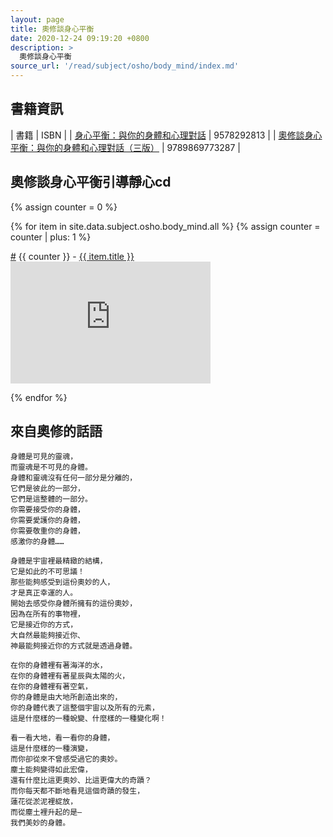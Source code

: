 ```yaml
---
layout: page
title: 奧修談身心平衡
date: 2020-12-24 09:19:20 +0800
description: >
  奧修談身心平衡
source_url: '/read/subject/osho/body_mind/index.md'
---
```



## 書籍資訊

| 書籍 | ISBN |
| [身心平衡：與你的身體和心理對話](https://www.books.com.tw/products/0010230112) | 9578292813 |
| [奧修談身心平衡：與你的身體和心理對話（三版）](https://www.books.com.tw/products/0010853652) | 9789869773287 |


## 奧修談身心平衡引導靜心cd


<div class="row">
{% assign counter = 0 %}

{% for item in site.data.subject.osho.body_mind.all %}
{% assign counter = counter | plus: 1 %}

<div class="col-auto">
	<div class="list-item-title">
		<a href="#{{ item.title }}" name="{{ item.title }}" class="sub-link">#</a>
		{{ counter }} - <a href="https://www.youtube.com/watch?v={{ item.id }}" target="_blank" rel="noopener noreferrer nofollow" class="title-link">{{ item.title }}</a>
	</div>
	<div>
		<iframe src="https://www.youtube.com/embed/{{ item.id }}" type="text/html" width="320" height="195" title="{{ item.title }}" allowfullscreen="1" allow="accelerometer; autoplay; encrypted-media; gyroscope; picture-in-picture" frameborder="0"></iframe>
	</div>
</div>

{% endfor %}

</div>

## 來自奧修的話語

```
身體是可見的靈魂，
而靈魂是不可見的身體。
身體和靈魂沒有任何一部分是分離的，
它們是彼此的一部分，
它們是這整體的一部分。
你需要接受你的身體，
你需要愛護你的身體，
你需要敬重你的身體，
感激你的身體……

身體是宇宙裡最精緻的結構，
它是如此的不可思議！
那些能夠感受到這份奧妙的人，
才是真正幸運的人。
開始去感受你身體所擁有的這份奧妙，
因為在所有的事物裡，
它是接近你的方式，
大自然最能夠接近你、
神最能夠接近你的方式就是透過身體。

在你的身體裡有著海洋的水，
在你的身體裡有著星辰與太陽的火，
在你的身體裡有著空氣，
你的身體是由大地所創造出來的，
你的身體代表了這整個宇宙以及所有的元素，
這是什麼樣的一種蛻變、什麼樣的一種變化啊！

看一看大地，看一看你的身體，
這是什麼樣的一種演變，
而你卻從來不曾感受過它的奧妙。
塵土能夠變得如此宏偉，
還有什麼比這更奧妙、比這更偉大的奇蹟？
而你每天都不斷地看見這個奇蹟的發生，
蓮花從淤泥裡綻放，
而從塵土裡升起的是—
我們美妙的身體。
```



